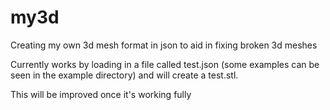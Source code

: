 # my3d
Creating my own 3d mesh format in json to aid in fixing broken 3d meshes

Currently works by loading in a file called test.json (some examples can be seen in the example directory) and will create a test.stl.

This will be improved once it's working fully
